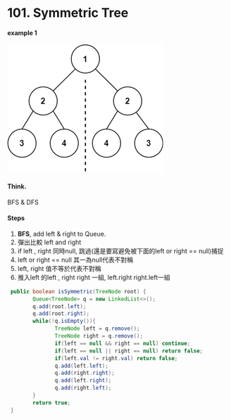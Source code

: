 # 101. Symmetric Tree

#### example 1

![Input: root = \[1,2,2,3,4,4,3\] Output: true](../.gitbook/assets/image%20%2819%29.png)

#### Think.

BFS & DFS

#### Steps

1. **BFS**, add left & right to Queue.
2. 彈出比較 left and right 
3. if left , right 同時null, 跳過\(還是要寫避免被下面的left or right == null\)捕捉
4. left or right == null 其一為null代表不對稱
5. left, right 值不等於代表不對稱
6. 推入left 的left , right right 一組, left.right right.left一組

```java
 public boolean isSymmetric(TreeNode root) {
        Queue<TreeNode> q = new LinkedList<>();
        q.add(root.left);
        q.add(root.right);
        while(!q.isEmpty()){
               TreeNode left = q.remove();
               TreeNode right = q.remove();
               if(left == null && right == null) continue;
               if(left == null || right == null) return false;
               if(left.val != right.val) return false;
               q.add(left.left);
               q.add(right.right);
               q.add(left.right);
               q.add(right.left);
        }
        return true;       
 }
```



